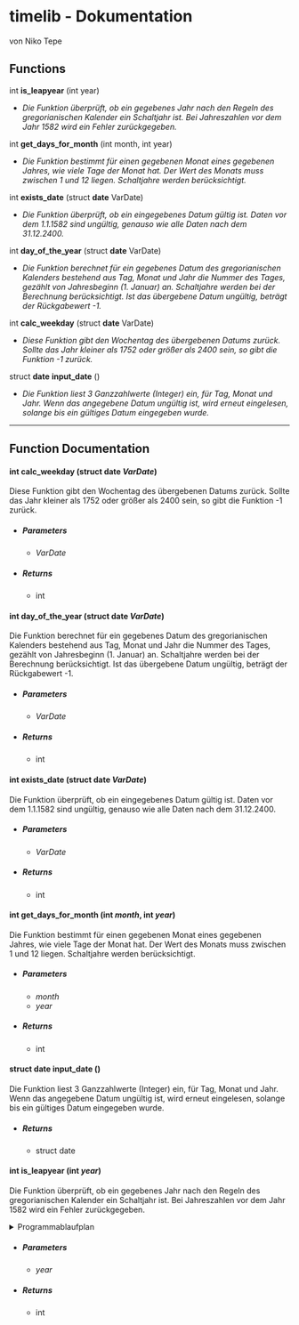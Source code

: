 # timelib - Dokumentation
von Niko Tepe

## Functions

int **is\_leapyear** (int year)

- _Die Funktion überprüft, ob ein gegebenes Jahr nach den Regeln des gregorianischen Kalender ein Schaltjahr ist._ _Bei Jahreszahlen vor dem Jahr 1582 wird ein Fehler zurückgegeben._

int **get\_days\_for\_month** (int month, int year)

- _Die Funktion bestimmt für einen gegebenen Monat eines gegebenen Jahres, wie viele Tage der Monat hat. Der Wert des Monats muss zwischen 1 und 12 liegen. Schaltjahre werden berücksichtigt._

int **exists\_date** (struct **date** VarDate)

- _Die Funktion überprüft, ob ein eingegebenes Datum gültig ist. Daten vor dem 1.1.1582 sind ungültig, genauso wie alle Daten nach dem 31.12.2400._

int **day\_of\_the\_year** (struct **date** VarDate)

- _Die Funktion berechnet für ein gegebenes Datum des gregorianischen Kalenders bestehend aus Tag, Monat und Jahr die Nummer des Tages, gezählt von Jahresbeginn (1. Januar) an. Schaltjahre werden bei der Berechnung berücksichtigt. Ist das übergebene Datum ungültig, beträgt der Rückgabewert -1._

int **calc\_weekday** (struct **date** VarDate)

- _Diese Funktion gibt den Wochentag des übergebenen Datums zurück. Sollte das Jahr kleiner als 1752 oder größer als 2400 sein, so gibt die Funktion -1 zurück._

struct **date** **input\_date** ()

- _Die Funktion liest 3 Ganzzahlwerte (Integer) ein, für Tag, Monat und Jahr. Wenn das angegebene Datum ungültig ist, wird erneut eingelesen, solange bis ein gültiges Datum eingegeben wurde._

_ _ _ _

## Function Documentation

#### int calc\_weekday (struct date _VarDate_)

Diese Funktion gibt den Wochentag des übergebenen Datums zurück. Sollte das Jahr kleiner als 1752 oder größer als 2400 sein, so gibt die Funktion -1 zurück.

- ##### Parameters
    -  _VarDate_

- ##### Returns

    - int

#### int day\_of\_the\_year (struct date _VarDate_)
Die Funktion berechnet für ein gegebenes Datum des gregorianischen Kalenders bestehend aus Tag, Monat und Jahr die Nummer des Tages, gezählt von Jahresbeginn (1. Januar) an. Schaltjahre werden bei der Berechnung berücksichtigt. Ist das übergebene Datum ungültig, beträgt der Rückgabewert -1.

- ##### Parameters
   - _VarDate_

- ##### Returns
    - int

#### int exists\_date (struct date _VarDate_)
Die Funktion überprüft, ob ein eingegebenes Datum gültig ist. Daten vor dem 1.1.1582 sind ungültig, genauso wie alle Daten nach dem 31.12.2400.

- ##### Parameters
    - _VarDate_

- ##### Returns
    - int

#### int get\_days\_for\_month (int _month_, int _year_)
Die Funktion bestimmt für einen gegebenen Monat eines gegebenen Jahres, wie viele Tage der Monat hat. Der Wert des Monats muss zwischen 1 und 12 liegen. Schaltjahre werden berücksichtigt.

- ##### Parameters
    - _month_
    - _year_

- ##### Returns
    - int

#### struct date input\_date ()
Die Funktion liest 3 Ganzzahlwerte (Integer) ein, für Tag, Monat und Jahr. Wenn das angegebene Datum ungültig ist, wird erneut eingelesen, solange bis ein gültiges Datum eingegeben wurde.

- ##### Returns
    - struct date


#### int is\_leapyear (int  _year_)
Die Funktion überprüft, ob ein gegebenes Jahr nach den Regeln des gregorianischen Kalender ein Schaltjahr ist. Bei Jahreszahlen vor dem Jahr 1582 wird ein Fehler zurückgegeben.

<details>
<summary>Programmablaufplan</summary>
![is_leapyear](/PAP/is_leapyear.png)

</details>

- ##### Parameters
    - _year_

- ##### Returns
    - int
